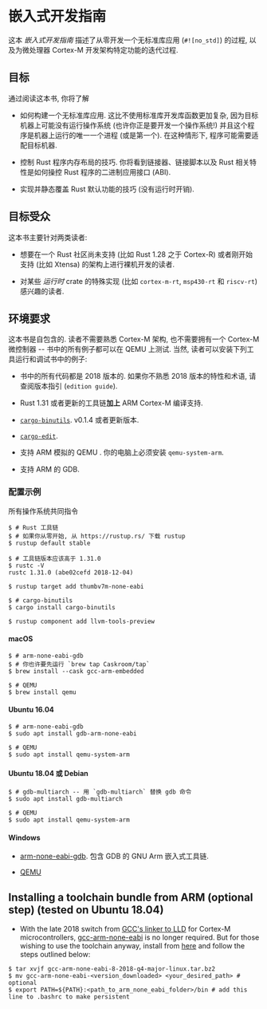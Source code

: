 <!--
# The embedonomicon
-->
# 嵌入式开发指南

<!--
The embedonomicon walks you through the process of creating a `#![no_std]` application from scratch
and through the iterative process of building architecture-specific functionality for Cortex-M
microcontrollers.
-->
这本 *嵌入式开发指南* 描述了从零开发一个无标准库应用 (`#![no_std]`) 的过程, 以及为微处理器 Cortex-M 开发架构特定功能的迭代过程.

<!--
## Objectives
-->
## 目标

<!--
By reading this book you will learn
-->
通过阅读这本书, 你将了解

<!--
- How to build a `#![no_std]` application. This is much more complex than building a `#![no_std]`
  library because the target system may not be running an OS (or you could be aiming to build an
  OS!) and the program could be the only process running in the target (or the first one).
  In that case, the program may need to be customized for the target system.
-->
- 如何构建一个无标准库应用. 这比不使用标准库开发库函数更加复杂, 因为目标机器上可能没有运行操作系统 (也许你正是要开发一个操作系统!) 并且这个程序是机器上运行的唯一一个进程 (或是第一个). 在这种情形下, 程序可能需要适配目标机器.

<!--
- Tricks to finely control the memory layout of a Rust program. You'll learn about linkers, linker
  scripts and about the Rust features that let you control a bit of the ABI of Rust programs.
-->
- 控制 Rust 程序内存布局的技巧. 你将看到链接器、链接脚本以及 Rust 相关特性是如何操控 Rust 程序的二进制应用接口 (ABI).

<!--
- A trick to implement default functionality that can be statically overridden (no runtime cost).
-->
- 实现并静态覆盖 Rust 默认功能的技巧 (没有运行时开销).

<!--
## Target audience
-->
## 目标受众

<!--
This book mainly targets to two audiences:
-->
这本书主要针对两类读者:

<!--
- People that wish to bootstrap bare metal support for an architecture that the ecosystem doesn't
  yet support (e.g. Cortex-R as of Rust 1.28), or for an architecture that Rust just gained support
  for (e.g. maybe Xtensa some time in the future).
-->
- 想要在一个 Rust 社区尚未支持 (比如 Rust 1.28 之于 Cortex-R) 或者刚开始支持 (比如 Xtensa) 的架构上进行裸机开发的读者.

<!--
- People that are curious about the unusual implementation of *runtime* crates like [`cortex-m-rt`],
  [`msp430-rt`] and [`riscv-rt`].
-->
- 对某些 *运行时* crate 的特殊实现 (比如 `cortex-m-rt`, `msp430-rt` 和 `riscv-rt`) 感兴趣的读者.

[`cortex-m-rt`]: https://crates.io/crates/cortex-m-rt
[`msp430-rt`]: https://crates.io/crates/msp430-rt
[`riscv-rt`]: https://crates.io/crates/riscv-rt

<!--
## Translations

This book has been translated by generous volunteers. If you would like your
translation listed here, please open a PR to add it.

* [Japanese](https://tomoyuki-nakabayashi.github.io/embedonomicon/)
  ([repository](https://github.com/tomoyuki-nakabayashi/embedonomicon))
-->

<!--
## Requirements
-->
## 环境要求

<!--
This book is self contained. The reader doesn't need to be familiar with the
Cortex-M architecture, nor is access to a Cortex-M microcontroller needed -- all
the examples included in this book can be tested in QEMU. You will, however,
need to install the following tools to run and inspect the examples in this
book:
-->
这本书是自包含的. 读者不需要熟悉 Cortex-M 架构, 也不需要拥有一个 Cortex-M 微控制器 -- 书中的所有例子都可以在 QEMU 上测试. 当然, 读者可以安装下列工具运行和调试书中的例子:

<!--
- All the code in this book uses the 2018 edition. If you are not familiar with
  the 2018 features and idioms check the [`edition guide`].
-->
- 书中的所有代码都是 2018 版本的. 如果你不熟悉 2018 版本的特性和术语, 请查阅版本指引 (`edition guide`).

<!--
- Rust 1.31 or a newer toolchain PLUS ARM Cortex-M compilation support.
-->
- Rust 1.31 或者更新的工具链**加上** ARM Cortex-M 编译支持.

<!--
- [`cargo-binutils`](https://github.com/japaric/cargo-binutils). v0.1.4 or newer.
-->
- [`cargo-binutils`](https://github.com/japaric/cargo-binutils). v0.1.4 或者更新版本.

- [`cargo-edit`](https://crates.io/crates/cargo-edit).

<!--
- QEMU with support for ARM emulation. The `qemu-system-arm` program must be
  installed on your computer.
-->
- 支持 ARM 模拟的 QEMU . 你的电脑上必须安装 `qemu-system-arm`.

<!--
- GDB with ARM support.
-->
- 支持 ARM 的 GDB.

[`edition guide`]: https://rust-lang-nursery.github.io/edition-guide/

<!--
### Example setup
-->
### 配置示例

<!--
Instructions common to all OSes
-->
所有操作系统共同指令

<!--
``` console
$ # Rust toolchain
$ # If you start from scratch, get rustup from https://rustup.rs/
$ rustup default stable

$ # toolchain should be newer than this one
$ rustc -V
rustc 1.31.0 (abe02cefd 2018-12-04)

$ rustup target add thumbv7m-none-eabi

$ # cargo-binutils
$ cargo install cargo-binutils

$ rustup component add llvm-tools-preview

```
-->
``` console
$ # Rust 工具链
$ # 如果你从零开始, 从 https://rustup.rs/ 下载 rustup
$ rustup default stable

$ # 工具链版本应该高于 1.31.0
$ rustc -V
rustc 1.31.0 (abe02cefd 2018-12-04)

$ rustup target add thumbv7m-none-eabi

$ # cargo-binutils
$ cargo install cargo-binutils

$ rustup component add llvm-tools-preview

```

#### macOS

<!-- 
``` console
$ # arm-none-eabi-gdb
$ # you may need to run `brew tap Caskroom/tap` first
$ brew install --cask gcc-arm-embedded

$ # QEMU
$ brew install qemu
```
-->
``` console
$ # arm-none-eabi-gdb
$ # 你也许要先运行 `brew tap Caskroom/tap`
$ brew install --cask gcc-arm-embedded

$ # QEMU
$ brew install qemu
```

#### Ubuntu 16.04

``` console
$ # arm-none-eabi-gdb
$ sudo apt install gdb-arm-none-eabi

$ # QEMU
$ sudo apt install qemu-system-arm
```

<!-- 
#### Ubuntu 18.04 or Debian
 -->
#### Ubuntu 18.04 或 Debian

<!-- 
``` console
$ # gdb-multiarch -- use `gdb-multiarch` when you wish to invoke gdb
$ sudo apt install gdb-multiarch

$ # QEMU
$ sudo apt install qemu-system-arm
```
-->
``` console
$ # gdb-multiarch -- 用 `gdb-multiarch` 替换 gdb 命令
$ sudo apt install gdb-multiarch

$ # QEMU
$ sudo apt install qemu-system-arm
```

#### Windows

<!-- 
- [arm-none-eabi-gdb](https://developer.arm.com/open-source/gnu-toolchain/gnu-rm/downloads).
  The GNU Arm Embedded Toolchain includes GDB.
-->
- [arm-none-eabi-gdb](https://developer.arm.com/open-source/gnu-toolchain/gnu-rm/downloads).
  包含 GDB 的 GNU Arm 嵌入式工具链.

- [QEMU](https://www.qemu.org/download/#windows)

## Installing a toolchain bundle from ARM (optional step) (tested on Ubuntu 18.04)
- With the late 2018 switch from
[GCC's linker to LLD](https://rust-embedded.github.io/blog/2018-08-2x-psa-cortex-m-breakage/) for Cortex-M 
microcontrollers, [gcc-arm-none-eabi][1] is no longer 
required.  But for those wishing to use the toolchain 
anyway, install from [here][1] and follow the steps outlined below:
``` console
$ tar xvjf gcc-arm-none-eabi-8-2018-q4-major-linux.tar.bz2
$ mv gcc-arm-none-eabi-<version_downloaded> <your_desired_path> # optional
$ export PATH=${PATH}:<path_to_arm_none_eabi_folder>/bin # add this line to .bashrc to make persistent
```
[1]: https://developer.arm.com/open-source/gnu-toolchain/gnu-rm/downloads
